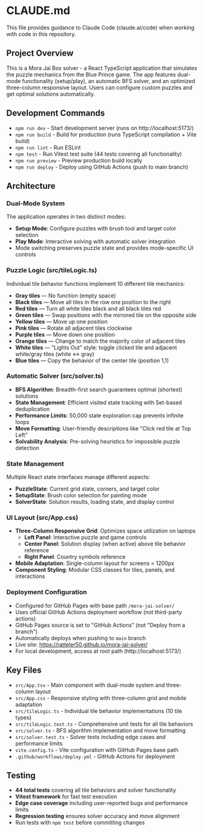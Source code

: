 # CLAUDE.md

This file provides guidance to Claude Code (claude.ai/code) when working with code in this repository.

## Project Overview

This is a Mora Jai Box solver - a React TypeScript application that simulates the puzzle mechanics from the Blue Prince game. The app features dual-mode functionality (setup/play), an automatic BFS solver, and an optimized three-column responsive layout. Users can configure custom puzzles and get optimal solutions automatically.

## Development Commands

- `npm run dev` - Start development server (runs on http://localhost:5173/)
- `npm run build` - Build for production (runs TypeScript compilation + Vite build)
- `npm run lint` - Run ESLint
- `npm test` - Run Vitest test suite (44 tests covering all functionality)
- `npm run preview` - Preview production build locally
- `npm run deploy` - Deploy using GitHub Actions (push to main branch)

## Architecture

### Dual-Mode System
The application operates in two distinct modes:
- **Setup Mode**: Configure puzzles with brush tool and target color selection
- **Play Mode**: Interactive solving with automatic solver integration
- Mode switching preserves puzzle state and provides mode-specific UI controls

### Puzzle Logic (src/tileLogic.ts)
Individual tile behavior functions implement 10 different tile mechanics:
- **Gray tiles** — No function (empty space)
- **Black tiles** — Move all tiles in the row one position to the right  
- **Red tiles** — Turn all white tiles black and all black tiles red
- **Green tiles** — Swap positions with the mirrored tile on the opposite side
- **Yellow tiles** — Move up one position
- **Pink tiles** — Rotate all adjacent tiles clockwise
- **Purple tiles** — Move down one position  
- **Orange tiles** — Change to match the majority color of adjacent tiles
- **White tiles** — "Lights Out" style: toggle clicked tile and adjacent white/gray tiles (white ↔ gray)
- **Blue tiles** — Copy the behavior of the center tile (position 1,1)

### Automatic Solver (src/solver.ts)
- **BFS Algorithm**: Breadth-first search guarantees optimal (shortest) solutions
- **State Management**: Efficient visited state tracking with Set-based deduplication
- **Performance Limits**: 50,000 state exploration cap prevents infinite loops
- **Move Formatting**: User-friendly descriptions like "Click red tile at Top Left"
- **Solvability Analysis**: Pre-solving heuristics for impossible puzzle detection

### State Management
Multiple React state interfaces manage different aspects:
- **PuzzleState**: Current grid state, corners, and target color
- **SetupState**: Brush color selection for painting mode
- **SolverState**: Solution results, loading state, and display control

### UI Layout (src/App.css)
- **Three-Column Responsive Grid**: Optimizes space utilization on laptops
  - **Left Panel**: Interactive puzzle and game controls
  - **Center Panel**: Solution display (when active) above tile behavior reference
  - **Right Panel**: Country symbols reference
- **Mobile Adaptation**: Single-column layout for screens < 1200px
- **Component Styling**: Modular CSS classes for tiles, panels, and interactions

### Deployment Configuration
- Configured for GitHub Pages with base path `/mora-jai-solver/`
- Uses official GitHub Actions deployment workflow (not third-party actions)
- GitHub Pages source is set to "GitHub Actions" (not "Deploy from a branch")
- Automatically deploys when pushing to `main` branch
- Live site: https://ratteler50.github.io/mora-jai-solver/
- For local development, access at root path (http://localhost:5173/)

## Key Files
- `src/App.tsx` - Main component with dual-mode system and three-column layout
- `src/App.css` - Responsive styling with three-column grid and mobile adaptation
- `src/tileLogic.ts` - Individual tile behavior implementations (10 tile types)
- `src/tileLogic.test.ts` - Comprehensive unit tests for all tile behaviors  
- `src/solver.ts` - BFS algorithm implementation and move formatting
- `src/solver.test.ts` - Solver tests including edge cases and performance limits
- `vite.config.ts` - Vite configuration with GitHub Pages base path
- `.github/workflows/deploy.yml` - GitHub Actions for deployment

## Testing
- **44 total tests** covering all tile behaviors and solver functionality
- **Vitest framework** for fast test execution
- **Edge case coverage** including user-reported bugs and performance limits
- **Regression testing** ensures solver accuracy and move alignment
- Run tests with `npm test` before committing changes